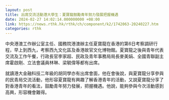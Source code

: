 ```yaml
---
layout: post
title: 出席交流活動港大學生：夏寶龍鼓勵青年努力發展把握機遇
date: 2024-02-27 14:02:14.000000000 +08:00
link: https://news.rthk.hk/rthk/ch/component/k2/1742063-20240227.htm
categories: rthk
---
```


中央港澳工作辦公室主任、國務院港澳辦主任夏寶龍在香港的第6日考察調研行程，早上到西九，考察西九文化區及香港故官文化博物館。夏寶龍之後與青年代表交流及工作午餐，行政長官李家超、民政及青年事務局局長麥美娟、全國青聯副主席霍啟剛、立法會議員林琳、梁毓偉等都有出席。

就讀港大金融科技二年級的胡同學亦有出席會面，他在會後說，與夏寶龍分享參與的民青局交流活動，他形容夏寶龍有興趣了解香港青年的活動，又說夏寶龍分享了對香港青年的看法，鼓勵青年努力發展，把握機遇。他說，能夠參與今次活動感到高興，形容機會難得。
